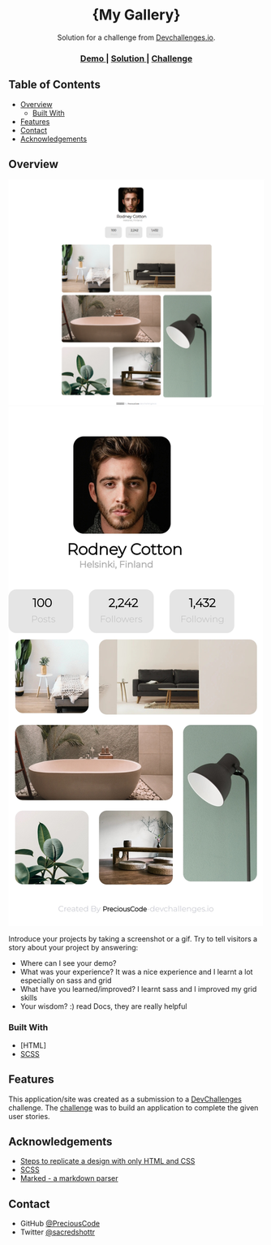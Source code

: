 <!-- Please update value in the {}  -->

<h1 align="center">{My Gallery}</h1>

<div align="center">
   Solution for a challenge from  <a href="http://devchallenges.io" target="_blank">Devchallenges.io</a>.
</div>

<div align="center">
  <h3>
    <a href="https://only-gallery.surge.sh">
      Demo
    </a>
    <span> | </span>
    <a href="https://devchallenges.io/solutions/aNAh2mfYsyWCQmEfkO12">
      Solution
    </a>
    <span> | </span>
    <a href="https://devchallenges.io/challenges/gcbWLxG6wdennelX7b8I">
      Challenge
    </a>
  </h3>
</div>

<!-- TABLE OF CONTENTS -->

## Table of Contents

- [Overview](#overview)
  - [Built With](#built-with)
- [Features](#features)
- [Contact](#contact)
- [Acknowledgements](#acknowledgements)

<!-- OVERVIEW -->

## Overview

![screenshot](desktop.png)
![screenshot](mobile.jpg)

Introduce your projects by taking a screenshot or a gif. Try to tell visitors a story about your project by answering:

- Where can I see your demo?
- What was your experience? It was a nice experience and I learnt a lot especially on sass and grid
- What have you learned/improved? I learnt sass and I improved my grid skills
- Your wisdom? :) read Docs, they are really helpful

### Built With

<!-- This section should list any major frameworks that you built your project using. Here are a few examples.-->

- [HTML]
- [SCSS](https://sass-lang.com/)

## Features

<!-- List the features of your application or follow the template. Don't share the figma file here :) -->

This application/site was created as a submission to a [DevChallenges](https://devchallenges.io/challenges) challenge. The [challenge](https://devchallenges.io/challenges/gcbWLxG6wdennelX7b8I) was to build an application to complete the given user stories.


## Acknowledgements

<!-- This section should list any articles or add-ons/plugins that helps you to complete the project. This is optional but it will help you in the future. For exmpale -->

- [Steps to replicate a design with only HTML and CSS](https://devchallenges-blogs.web.app/how-to-replicate-design/)
- [SCSS](https://sass-lang.com/)
- [Marked - a markdown parser](https://github.com/chjj/marked)

## Contact

- GitHub [@PreciousCode](https://github.com/precious654)
- Twitter [@sacredshottr](https://twitter.com/sacredshott)
